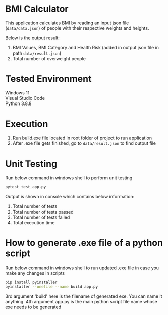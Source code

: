 # BMI Calculator
This application calculates BMI by reading an input json file (`data/data.json`) of people with their respective weights and heights.

Below is the output result:
1. BMI Values, BMI Category and Health Risk (added in output json file in path `data/result.json`)
2. Total number of overweight people

# Tested Environment
Windows 11\
Visual Studio Code\
Python 3.8.8

# Execution

1. Run build.exe file located in root folder of project to run application
2. After .exe file gets finished, go to `data/result.json` to find output file

# Unit Testing

Run below command in windows shell to perform unit testing
```bash
pytest test_app.py
```

Output is shown in console which contains below information:
1. Total number of tests
2. Total number of tests passed
3. Total number of tests failed
4. Total execution time

# How to generate .exe file of a python script
Run below command in windows shell to run updated .exe file in case you make any changes in scripts
```bash
pip install pyinstaller
pyinstaller --onefile --name build app.py
```
3rd argument 'build' here is the filename of generated exe. You can name it anything. 
4th argument app.py is the main python script file name whose exe needs to be generated

